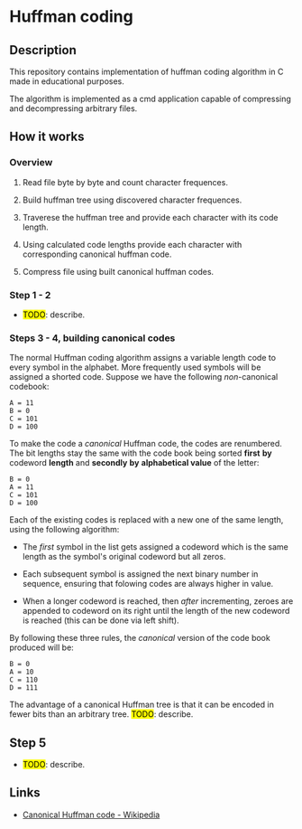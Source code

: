# Huffman coding

## Description

This repository contains implementation of huffman coding algorithm in C made in educational purposes.

The algorithm is implemented as a cmd application capable of compressing and decompressing arbitrary files.

## How it works

### Overview

1. Read file byte by byte and count character frequences.

2. Build huffman tree using discovered character frequences.

3. Traverese the huffman tree and provide each character with its code length.

4. Using calculated code lengths provide each character with corresponding canonical huffman code.

5. Compress file using built canonical huffman codes.

### Step 1 - 2

* <mark>TODO</mark>: describe.

### Steps 3 - 4, building canonical codes

The normal Huffman coding algorithm assigns a variable length code to every symbol in the alphabet. More frequently used symbols will be assigned a shorted code. Suppose we have the following *non*-canonical codebook:

```textile
A = 11
B = 0
C = 101
D = 100
```

To make the code a *canonical* Huffman code, the codes are renumbered. The bit lengths stay the same with the code book being sorted **first** **by** codeword **length** and **secondly** **by** **alphabetical value** of the letter:

```textile
B = 0
A = 11
C = 101
D = 100
```

Each of the existing codes is replaced with a new one of the same length, using the following algorithm:

* The *first* symbol in the list gets assigned a codeword which is the same length as the symbol's original codeword but all zeros.

* Each subsequent symbol is assigned the next binary number in sequence, ensuring that folowing codes are always higher in value.

* When a longer codeword is reached, then *after* incrementing, zeroes are appended to codeword on its right until the length of the new codeword is reached (this can be done via left shift).

By following these three rules, the *canonical* version of the code book produced will be:

```textile
B = 0
A = 10
C = 110
D = 111
```

The advantage of a canonical Huffman tree is that it can be encoded in fewer bits than an arbitrary tree. <mark>TODO</mark>: describe.

## Step 5

* <mark>TODO</mark>: describe.

## Links

* [Canonical Huffman code - Wikipedia](https://en.wikipedia.org/wiki/Canonical_Huffman_code)



